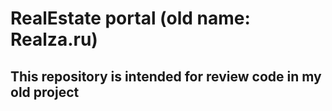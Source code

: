 # RealEstate portal (old name: Realza.ru)

## This repository is intended for review code in my old project